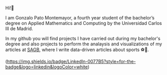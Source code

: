 Hi!:wave:

I am Gonzalo Pato Montemayor, a fourth year student of the bachelor’s degree on Applied Mathematics and Computing by the Universidad Carlos III de Madrid.

In my github you will find projects I have carried out during my bachelor's degree and also projects to perform the analaysis and visualizations of my articles at [SAGB](https://sportsanalytics.berkeley.edu/data-journalism.html), where I write data-driven articles about sports :soccer::basketball:.

![<LinkedIn>](https://www.linkedin.com/in/gpatomontemayor/)(https://img.shields.io/badge/LinkedIn-0077B5?style=for-the-badge&logo=linkedin&logoColor=white)
